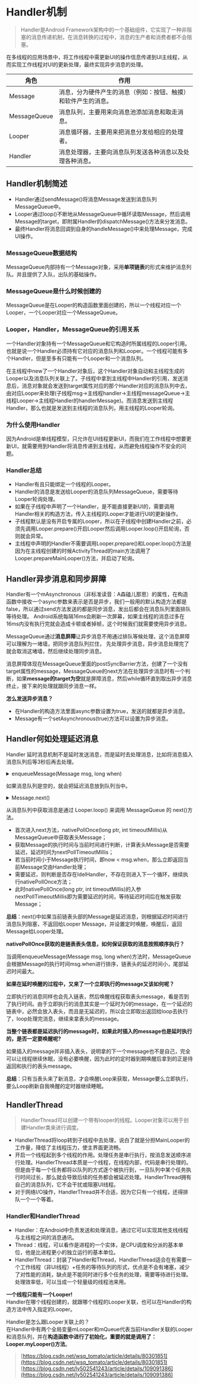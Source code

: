 # Handler机制

> Handler是Android Framework架构中的一个基础组件，它实现了一种非阻塞的消息传递机制，在消息转换的过程中，消息的生产者和消费者都不会阻塞。

在多线程的应用场景中，将工作线程中需更新UI的操作信息传递到UI主线程，从而实现工作线程对UI的更新处理，最终实现异步消息的处理。

|角色|作用|
|--|--|
|Message|消息，分为硬件产生的消息（例如：按钮、触摸）和软件产生的消息。|
|MessageQueue|消息队列，主要用来向消息池添加消息和取走消息。|
|Looper|消息循环器，主要用来把消息分发给相应的处理者。|
|Handler|消息处理器，主要向消息队列发送各种消息以及处理各种消息。|

## Handler机制简述

- Handler通过sendMessage()将消息Message发送到消息队列MessageQueue中。  
- Looper通过loop()不断地从MessageQueue中循环读取Message，然后调用Message的target，即附属Handler的dispatchMessage()方法来分发消息。  
- 最终Handler将消息回调到自身的handleMessage()中来处理Message，完成UI操作。

### MessageQueue数据结构

MessageQueue内部持有一个Message对象，采用**单项链表**的形式来维护消息列队。并且提供了入队，出队的基础操作。

### MessageQueue是什么时候创建的

MessageQueue是在Looper的构造函数里面创建的，所以一个线程对应一个Looper，一个Looper对应一个MessageQueue。

### Looper，Handler，MessageQueue的引用关系

一个Handler对象持有一个MessageQueue和它构造时所属线程的Looper引用。也就是说一个Handler必须持有它对应的消息队列和Looper。一个线程可能有多个Handler，但是至多有只能有一个Looper和一个消息队列。

在主线程中new了一个Handler对象后，这个Handler对象自动和主线程生成的Looper以及消息队列关联上了。子线程中拿到主线程中Handler的引用，发送消息后，消息对象就会发送到target属性对应的那个Handler对应的消息队列中去，由对应Looper来处理(子线程msg->主线程handler->主线程messageQueue->主线程Looper->主线程Handler的handlerMessage)。而消息发送到主线程Handler，那么也就是发送到主线程的消息队列，用主线程的Looper轮询。

### 为什么使用Handler

因为Android是单线程模型，只允许在UI线程更新UI，而我们在工作线程中想要更新UI，就需要用到Handler将消息传递到主线程，从而避免线程操作不安全的问题。

### Handler总结

- Handler有且只能绑定一个线程的Looper。
- Handler的消息是发送给Looper的消息队列MessageQueue，需要等待Looper轮询处理。
- 如果在子线程中声明了一个Handler，是不能直接更新UI的，需要调用Handler相关的构造方法，传入主线程的Looper才能进行UI的更新操作。
- 子线程默认是没有开启专属的Looper，所以在子线程中创建Handler之前，必须先调用Looper.prepare()开启Looper然后调用Looper.loop()开启轮询，否则就会异常。
- 主线程中声明的Handler不需要调用Looper.prepare()和Looper.loop()方法是因为在主线程创建的时候ActivityThread的main方法调用了Looper.prepareMainLooper()方法，并启动了轮询。

## Handler异步消息和同步屏障

Handler有一个mAsynchronous（非标准读音：A森磕儿那思）的属性，在构造函数中接收一个async参数来表示是否是异步，我们一般用的默认构造方法都是false，所以通过send方法发送的都是同步消息，发出后都会在消息队列里面排队等待处理。
Android系统每隔16ms会刷新一次屏幕，如果主线程的消息过多在16ms内没有执行完就会造成卡顿或者掉帧，这个时候我们就需要使用异步消息。

MessageQueue通过**消息屏障**让异步消息不用通过排队等候处理，这个消息屏障可以理解为一堵墙，把同步消息队列拦住，
先处理异步消息，异步消息处理完了就会取消这堵墙，然后继续处理同步消息。

消息屏障体现在MessageQueue里面的postSyncBarrier方法，创建了一个没有target属性的message，MessageQueue的next方法在处理异步消息时有一个判断，如果**message的target为空**就是屏障消息，然后while循环直到取出异步消息终止，接下来的处理就跟同步消息一样。

**怎么发送异步消息？**

- 在Handler的构造方法里面async参数设置为true，发送的就都是异步消息。
- Message有一个setAsynchronous(true)方法可以设置为异步消息。

## Handler何如处理延迟消息

Handler 延时消息机制不是延时发送消息，而是延时去处理消息，比如将消息插入消息队列后等3秒后再去处理。

<details><summary>enqueueMessage(Message msg, long when)</summary>

```java
boolean enqueueMessage(Message msg, long when) {
    if (msg.target == null) {
        throw new IllegalArgumentException("Message must have a target.");
    }
    if (msg.isInUse()) {
        throw new IllegalStateException(msg + " This message is already in use.");
    }
    synchronized (this) {
        // 判断发送消息的进程是否还活着
        if (mQuitting) {
            IllegalStateException e = new IllegalStateException(
                    msg.target + " sending message to a Handler on a dead thread");
            Log.w(TAG, e.getMessage(), e);
            msg.recycle(); // 回收消息到消息池
            return false;
        }
        msg.markInUse(); // 标记消息正在使用
        msg.when = when; 
        Message p = mMessages; // 获取表头消息
        boolean needWake;
        // 如果队列中没有消息 或者 消息为即时消息 或者 表头消息时间大于当前消息的延时时间
        if (p == null || when == 0 || when < p.when) {
            // New head, wake up the event queue if blocked.
            msg.next = p;
            mMessages = msg;
            // 表示要唤醒 Hander 对应的线程，这个后面解释
            needWake = mBlocked;
        } else {
            needWake = mBlocked && p.target == null && msg.isAsynchronous();
            Message prev;
            // 如下都是单链表尾插法，很简单，不赘述
            for (;;) {
                prev = p;
                p = p.next;
                if (p == null || when < p.when) {
                    break;
                }
                if (needWake && p.isAsynchronous()) {
                    needWake = false;
                }
            }
            msg.next = p; // invariant: p == prev.next
            prev.next = msg;
        }
        // 唤醒Handler对应的线程
        if (needWake) {
            nativeWake(mPtr);
        }
    }
    return true;
}
```

</details>


如果消息队列是空的，就会把延迟消息放到队列当中。

<details><summary>Message.next()</summary>

```java
 Message next() {
     // Return here if the message loop has already quit and been disposed.
     // This can happen if the application tries to restart a looper after quit
     // which is not supported.
     final long ptr = mPtr;
     if (ptr == 0) {
         return null;
     }
     int pendingIdleHandlerCount = -1; // -1 only during first iteration
     int nextPollTimeoutMillis = 0;
     for (;;) {
         if (nextPollTimeoutMillis != 0) {
             Binder.flushPendingCommands();
         }
         // 表示要休眠多长时间，功能类似于wait(time)
         // -1表示一直休眠,
         // 等于0时，不堵塞
         // 当有新的消息来时，如果handler对应的线程是阻塞的，那么会唤醒
         nativePollOnce(ptr, nextPollTimeoutMillis);
         synchronized (this) {
             // Try to retrieve the next message.  Return if found.
             final long now = SystemClock.uptimeMillis();
             Message prevMsg = null;
             Message msg = mMessages;
             if (msg != null && msg.target == null) {
                 // Stalled by a barrier.  Find the next asynchronous message in the queue.
                 do {
                     prevMsg = msg;
                     msg = msg.next;
                 } while (msg != null && !msg.isAsynchronous());
             }
             if (msg != null) {
                 if (now < msg.when) {
                     // 计算延时消息的剩余时间
                     nextPollTimeoutMillis = (int) Math.min(msg.when - now, Integer.MAX_VALUE);
                 } else {
                     // Got a message.
                     mBlocked = false;
                     if (prevMsg != null) {
                         prevMsg.next = msg.next;
                     } else {
                         mMessages = msg.next;
                     }
                     msg.next = null;
                     if (DEBUG) Log.v(TAG, "Returning message: " + msg);
                     msg.markInUse();
                     return msg;
                 }
             } else {
                 // No more messages.
                 nextPollTimeoutMillis = -1;
             }
           
             .......
             // 判断是否有 idle 任务，即主线程空闲时需要执行的任务，这个下面说
     
             if (pendingIdleHandlerCount <= 0) {
                 // 这里表示所有到时间的消息都执行完了，剩下的如果有消息一定是延时且时间还没到的消息； 
                 // 刚上面的 enqueueMessage 就是根据这个变量来判断是否要唤醒handler对应的线程
                 mBlocked = true; 
                 continue;
             }       
         
        ......
     }
 }
```

</details>

从消息队列中获取消息是通过 Looper.loop() 来调用 MessageQueue 的 next()方法。
- 首次进入next方法，nativePollOnce(long ptr, int timeoutMillis)从MessageQueue中获取表头Message；
- 获取Message的执行时间与当前时间进行判断，计算表头Message是否需要延迟，延迟时间为nextPollTimeoutMillis；
- 若当前时间小于Message执行时间，即now < msg.when，那么立即返回当前Message交由Handler处理；
- 需要延迟，则判断是否存在IdelHandler，不存在则进入下一个循环，继续执行nativePollOnce方法；
- 此时nativePollOnce(long ptr, int timeoutMillis)的入参nextPollTimeoutMillis即为需要延迟的时间，等待延迟时间后在触发获取Message；

**总结**：next()中如果当前链表头部的Message是延迟消息，则根据延迟时间进行消息队列阻塞，不返回给Looper Message，并设置定时唤醒，唤醒后，返回Message给Looper处理。

**nativePollOnce获取的是链表表头信息，如何保证获取的消息按照顺序执行？**

当调用enqueueMessage(Message msg, long when)方法时，MessageQueue会根据Message的执行时间msg.when进行排序，链表头的延迟时间小，尾部延迟时间最大。

**如果在延时唤醒的过程中，又来了一个立即执行的message又该如何呢？**

立即执行的消息同样也会先入链表，然后唤醒线程获取表头message，看是否到了执行时间。由于立即执行的消息其实是一个延时为0的message，在一个延迟的链表中，必然会放入表头，而且是无延迟的，所以会立即取出返回给loop去执行了，loop处理完消息，继续来拿表头的message。

**当整个链表都是延迟执行的message时，如果此时插入的message也是延时执行的，是否一定要唤醒呢?**

如果插入的message并非插入表头，说明拿的下一个message也不是自己，完全可以让线程继续休眠，没有必要唤醒，因为此时的定时器到期唤醒后拿到的正是待返回和执行的表头message。

**总结**：只有当表头来了新消息，才会唤醒Loop来获取，Message要么立即执行，要么Loop刷新自我唤醒的定时器继续睡眠。

## HandlerThread

> HandlerThread可以创建一个带有looper的线程。Looper对象可以用于创建Handler类来进行调度。

- HandlerThread将loop转到子线程中去处理，说白了就是分担MainLooper的工作量，降低了主线程压力，使主界面更流畅。  
- 开启一个线程起到多个线程的作用。处理任务是串行执行，按消息发送顺序进行处理。HandlerThread本质是一个线程，在线程内部，代码是串行处理的。但是由于每一个任务都将以队列的方式逐个被执行到，一旦队列中某个任务执行时间过长，那么就会导致后续的任务都会被延迟处理。HandlerThread拥有自己的消息队列，它不会干扰或阻塞UI线程。  
- 对于网络I/O操作，HandlerThread并不合适，因为它只有一个线程，还得排队一个一个等着。  

### Handler和HandlerThread

- Handler：在Android中负责发送和处理消息，通过它可以实现其他支线线程与主线程之间的消息通讯。  
- Thread：线程，可以看作是进程的一个实体，是CPU调度和分派的基本单位，他是比进程更小的独立运行的基本单位。  
- HandlerThread：封装了Handler和Thread，HandlerThread适合在有需要一个工作线程（非UI线程）+任务的等待队列的形式，优点是不会有堵塞，减少了对性能的消耗，缺点是不能同时进行多个任务的处理，需要等待进行处理。处理效率低，可以当成一个轻量级的线程池来用。

**一个线程只能有一个Looper!**  
Handler在哪个线程创建的，就跟哪个线程的Looper关联，也可以在Handler的构造方法中传入指定的Looper。  

Handler是怎么跟Looper关联上的？  
在Handler中有两个全局变量mLooper和mQueue代表当前Handler关联的Looper和消息队列，并在**构造函数中进行了初始化，重要的就是调用了：Looper.myLooper()方法**。


> [https://blog.csdn.net/wsq_tomato/article/details/80301851](https://blog.csdn.net/wsq_tomato/article/details/80301851)
> [https://blog.csdn.net/ly502541243/article/details/109091386](https://blog.csdn.net/ly502541243/article/details/109091386)
